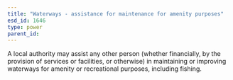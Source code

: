 ```yaml
---
title: "Waterways - assistance for maintenance for amenity purposes"
esd_id: 1646
type: power
parent_id:  
---
```


A local authority may assist any other person (whether financially, by the provision of services or facilities, or otherwise) in maintaining or improving waterways for amenity or recreational purposes, including fishing.

